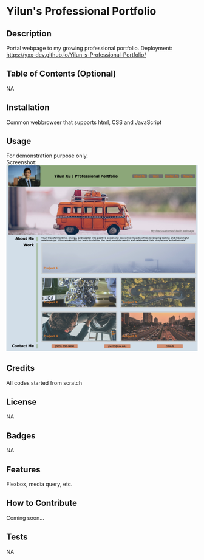 # Yilun's Professional Portfolio

## Description
Portal webpage to my growing professional portfolio.
Deployment: https://yxx-dev.github.io/Yilun-s-Professional-Portfolio/

## Table of Contents (Optional)
NA

## Installation
Common webbrowser that supports html, CSS and JavaScript

## Usage
For demonstration purpose only. <br />
Screenshot: <br />
![alt text](/assets/images/Screenshot.png)

## Credits
All codes started from scratch

## License
NA

## Badges
NA

## Features
Flexbox, media query, etc.

## How to Contribute
Coming soon...

## Tests
NA
